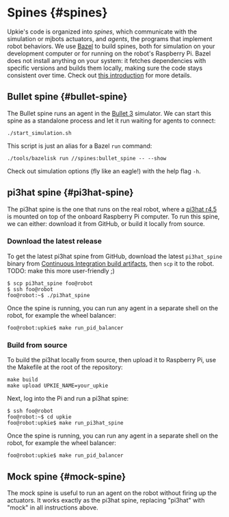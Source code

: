 # Spines {#spines}

Upkie's code is organized into *spines*, which communicate with the simulation or mjbots actuators, and *agents*, the programs that implement robot behaviors. We use [Bazel](https://bazel.build/) to build spines, both for simulation on your development computer or for running on the robot's Raspberry Pi. Bazel does not install anything on your system: it fetches dependencies with specific versions and builds them locally, making sure the code stays consistent over time. Check out [this introduction](https://github.com/upkie/vulp#readme) for more details.

## Bullet spine {#bullet-spine}

The Bullet spine runs an agent in the [Bullet 3](https://github.com/bulletphysics/bullet3) simulator. We can start this spine as a standalone process and let it run waiting for agents to connect:

```console
./start_simulation.sh
```

This script is just an alias for a Bazel ``run`` command:

```console
./tools/bazelisk run //spines:bullet_spine -- --show
```

Check out simulation options (fly like an eagle!) with the help flag ``-h``.

## pi3hat spine {#pi3hat-spine}

The pi3hat spine is the one that runs on the real robot, where a [pi3hat r4.5](https://mjbots.com/products/mjbots-pi3hat-r4-5) is mounted on top of the onboard Raspberry Pi computer. To run this spine, we can either: download it from GitHub, or build it locally from source.

### Download the latest release

To get the latest pi3hat spine from GitHub, download the latest `pi3hat_spine` binary from [Continuous Integration build artifacts](https://github.com/upkie/upkie/actions/workflows/ci.yml), then `scp` it to the robot. TODO: make this more user-friendly ;)

```console
$ scp pi3hat_spine foo@robot
$ ssh foo@robot
foo@robot:~$ ./pi3hat_spine
```

Once the spine is running, you can run any agent in a separate shell on the robot, for example the wheel balancer:

```console
foo@robot:upkie$ make run_pid_balancer
```

### Build from source

To build the pi3hat locally from source, then upload it to Raspberry Pi, use the Makefile at the root of the repository:

```console
make build
make upload UPKIE_NAME=your_upkie
```

Next, log into the Pi and run a pi3hat spine:

```console
$ ssh foo@robot
foo@robot:~$ cd upkie
foo@robot:upkie$ make run_pi3hat_spine
```

Once the spine is running, you can run any agent in a separate shell on the robot, for example the wheel balancer:

```console
foo@robot:upkie$ make run_pid_balancer
```

## Mock spine {#mock-spine}

The mock spine is useful to run an agent on the robot without firing up the actuators. It works exactly as the pi3hat spine, replacing "pi3hat" with "mock" in all instructions above.
